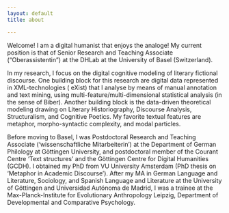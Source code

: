 ```yaml
---
layout: default
title: about

---
```



Welcome! I am a digital humanist that enjoys the analoge! My current position is that of Senior Research and Teaching Associate (“Oberassistentin”) at the DHLab at the University of Basel (Switzerland).

In my research, I focus on the digital cognitive modeling of literary fictional discourse. One building block for this research are digital data represented in XML-technologies ( eXist) that I analyse by means of manual annotation and text mining, using multi-feature/multi-dimensional statistical analysis (in the sense of Biber). Another building block is the data-driven theoretical modeling drawing on Literary Historiography, Discourse Analysis, Structuralism, and Cognitive Poetics. My favorite textual features are metaphor, morpho-syntactic complexity, and modal particles.

Before moving to Basel, I was Postdoctoral Research and Teaching Associate (‘wissenschaftliche Mitarbeiterin’) at the Department of German Philology at Göttingen University, and postdoctoral member of the Courant Centre ‘Text structures’ and the Göttingen Centre for Digital Humanities (GCDH). I obtained my PhD from VU University Amsterdam (PhD thesis on ‘Metaphor in Academic Discourse’). After my MA in German Language and Literature, Sociology, and Spanish Language and Literature at the University of Göttingen and Universidad Autónoma de Madrid, I was a trainee at the Max-Planck-Institute for Evolutionary Anthropology Leipzig, Department of Developmental and Comparative Psychology. 